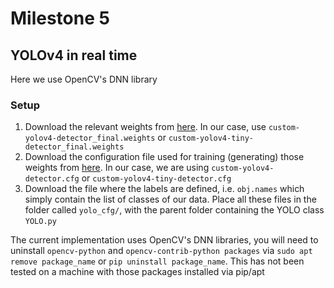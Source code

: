 # Milestone 5
## YOLOv4 in real time
Here we use OpenCV's DNN library
### Setup
1. Download the relevant weights from [here](https://drive.google.com/drive/u/0/folders/1EYMZYM0I26sy8HKrZKJTBQY3htq8cNE4). In our case, use `custom-yolov4-detector_final.weights` or `custom-yolov4-tiny-detector_final.weights`
2. Download the configuration file used for training (generating) those weights from [here](https://github.com/evan-tan/image_data/tree/main/cfg). In our case, we are using `custom-yolov4-detector.cfg` or `custom-yolov4-tiny-detector.cfg`
3. Download the file where the labels are defined, i.e. `obj.names` which simply contain the list of classes of our data. Place all these files in the folder called `yolo_cfg/`, with the parent folder containing the YOLO class `YOLO.py`

The current implementation uses OpenCV's DNN libraries, you will need to uninstall `opencv-python` and `opencv-contrib-python packages` via `sudo apt remove package_name` or `pip uninstall package_name`. This has not been tested on a machine with those packages installed via pip/apt
